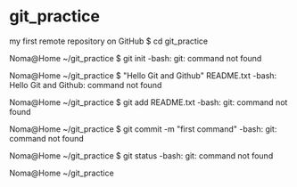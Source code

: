 # git_practice
my first remote repository on GitHub
$ cd git_practice

Noma@Home ~/git_practice
$ git init
-bash: git: command not found

Noma@Home ~/git_practice
$ "Hello Git and Github" README.txt
-bash: Hello Git and Github: command not found

Noma@Home ~/git_practice
$ git add README.txt
-bash: git: command not found

Noma@Home ~/git_practice
$ git commit -m "first command"
-bash: git: command not found

Noma@Home ~/git_practice
$ git status
-bash: git: command not found

Noma@Home ~/git_practice
